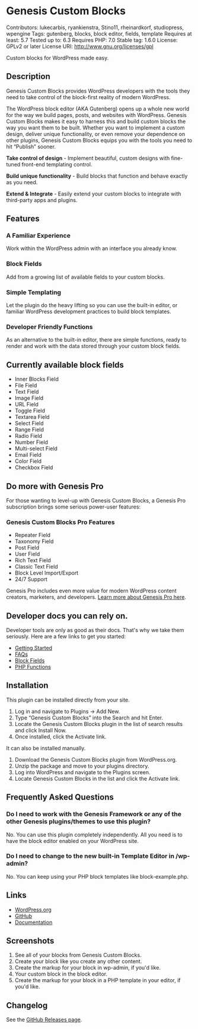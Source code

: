 # Genesis Custom Blocks

Contributors: lukecarbis, ryankienstra, Stino11, rheinardkorf, studiopress, wpengine
Tags: gutenberg, blocks, block editor, fields, template
Requires at least: 5.7
Tested up to: 6.3
Requires PHP: 7.0
Stable tag: 1.6.0
License: GPLv2 or later
License URI: http://www.gnu.org/licenses/gpl

Custom blocks for WordPress made easy.

## Description

Genesis Custom Blocks provides WordPress developers with the tools they need to take control of the block-first reality of modern WordPress.

The WordPress block editor (AKA Gutenberg) opens up a whole new world for the way we build pages, posts, and websites with WordPress. Genesis Custom Blocks makes it easy to harness this and build custom blocks the way you want them to be built. Whether you want to implement a custom design, deliver unique functionality, or even remove your dependence on other plugins, Genesis Custom Blocks equips you with the tools you need to hit “Publish” sooner.

**Take control of design** - Implement beautiful, custom designs with fine-tuned front-end templating control.

**Build unique functionality** - Build blocks that function and behave exactly as you need.

**Extend & Integrate** - Easily extend your custom blocks to integrate with third-party apps and plugins.

## Features

### A Familiar Experience
Work within the WordPress admin with an interface you already know.

### Block Fields
Add from a growing list of available fields to your custom blocks.

### Simple Templating
Let the plugin do the heavy lifting so you can use the built-in editor, or familiar WordPress development practices to build block templates.

### Developer Friendly Functions
As an alternative to the built-in editor, there are simple functions, ready to render and work with the data stored through your custom block fields.

## Currently available block fields
* Inner Blocks Field
* File Field
* Text Field
* Image Field
* URL Field
* Toggle Field
* Textarea Field
* Select Field
* Range Field
* Radio Field
* Number Field
* Multi-select Field
* Email Field
* Color Field
* Checkbox Field

## Do more with Genesis Pro
For those wanting to level-up with Genesis Custom Blocks, a Genesis Pro subscription brings some serious power-user features:

### Genesis Custom Blocks Pro Features
* Repeater Field
* Taxonomy Field
* Post Field
* User Field
* Rich Text Field
* Classic Text Field
* Block Level Import/Export
* 24/7 Support

Genesis Pro includes even more value for modern WordPress content creators, marketers, and developers. [Learn more about Genesis Pro here](https://www.studiopress.com/genesis-pro/).

## Developer docs you can rely on.
Developer tools are only as good as their docs. That's why we take them seriously. Here are a few links to get you started:

* [Getting Started](https://developer.wpengine.com/genesis-custom-blocks/get-started/)
* [FAQs](https://developer.wpengine.com/genesis-custom-blocks/faqs/)
* [Block Fields](https://developer.wpengine.com/genesis-custom-blocks/fields/)
* [PHP Functions](https://developer.wpengine.com/genesis-custom-blocks/functions/)

## Installation
This plugin can be installed directly from your site.
1. Log in and navigate to Plugins → Add New.
2. Type “Genesis Custom Blocks” into the Search and hit Enter.
3. Locate the Genesis Custom Blocks plugin in the list of search results and click Install Now.
4. Once installed, click the Activate link.

It can also be installed manually.
1. Download the Genesis Custom Blocks plugin from WordPress.org.
2. Unzip the package and move to your plugins directory.
3. Log into WordPress and navigate to the Plugins screen.
4. Locate Genesis Custom Blocks in the list and click the Activate link.

## Frequently Asked Questions
### Do I need to work with the Genesis Framework or any of the other Genesis plugins/themes to use this plugin?

No. You can use this plugin completely independently. All you need is to have the block editor enabled on your WordPress site.

### Do I need to change to the new built-in Template Editor in /wp-admin?

No. You can keep using your PHP block templates like block-example.php.

## Links
* [WordPress.org](https://wordpress.org/plugins/genesis-custom-blocks)
* [GitHub](https://github.com/studiopress/genesis-custom-blocks)
* [Documentation](https://developer.wpengine.com/genesis-custom-blocks)

## Screenshots
1. See all of your blocks from Genesis Custom Blocks.
2. Create your block like you create any other content.
3. Create the markup for your block in wp-admin, if you'd like.
4. Your custom block in the block editor.
5. Create the markup for your block in a PHP template in your editor, if you'd like.

## Changelog
See the [GitHub Releases page](https://github.com/studiopress/genesis-custom-blocks/releases).
